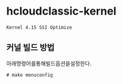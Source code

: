 # hcloudclassic-kernel

`Kernel 4.15 SSI Optimize`

## 커널 빌드 방법

아래명령어를통해빌드옵션을설정한다.

```shell
# make menuconfig
```
